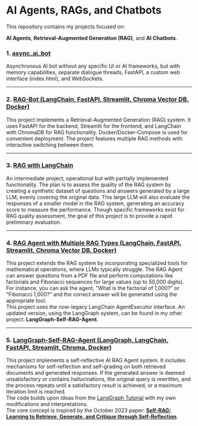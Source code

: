 
# AI Agents, RAGs, and Chatbots

This repository contains my projects focused on:

**AI Agents**, **Retrieval-Augmented Generation (RAG)**, and **AI Chatbots**.

### 1. [async_ai_bot](https://github.com/VladGKulikov/AI-Agents-RAGs-and-Chat-Bots/tree/main/async_ai_bot)

Asynchronous AI bot without any specific UI or AI frameworks, but with memory capabilities, separate dialogue threads, FastAPI, a custom web interface (index.html), and WebSockets.

---

### 2. [RAG-Bot (LangChain, FastAPI, Streamlit, Chroma Vector DB, Docker)](https://github.com/VladGKulikov/AI-Agents-RAGs-and-Chat-Bots/tree/main/rag-bot-langchain-fastapi-sreamlit)

This project implements a Retrieval-Augmented Generation (RAG) system. It uses FastAPI for the backend, Streamlit for the frontend, and LangChain with ChromaDB for RAG functionality. Docker/Docker-Compose is used for convenient deployment. The project features multiple RAG methods with interactive switching between them.

---

### 3. [RAG with LangChain](https://github.com/VladGKulikov/AI-Agents-RAGs-and-Chat-Bots/tree/main/RAG_witn_LangChain)

An intermediate project, operational but with partially implemented functionality. The plan is to assess the quality of the RAG system by creating a synthetic dataset of questions and answers generated by a large LLM, evenly covering the original data. This large LLM will also evaluate the responses of a smaller model in the RAG system, generating an accuracy score to measure the performance. Though specific frameworks exist for RAG quality assessment, the goal of this project is to provide a rapid preliminary evaluation.

---

### 4. [RAG Agent with Multiple RAG Types (LangChain, FastAPI, Streamlit, Chroma Vector DB, Docker)](https://github.com/VladGKulikov/AI-Agents-RAGs-and-Chat-Bots/tree/main/rag-agent)

This project extends the RAG system by incorporating specialized tools for mathematical operations, where LLMs typically struggle. The RAG Agent can answer questions from a PDF file and perform computations like factorials and Fibonacci sequences for large values (up to 50,000 digits). For instance, you can ask the agent, "What is the factorial of 1,000?" or "Fibonacci 1,000?" and the correct answer will be generated using the appropriate tool.  
This project uses the now-legacy LangChain AgentExecutor interface. An updated version, using the LangGraph system, can be found in my other project: **LangGraph-Self-RAG-Agent**.

---

### 5. [LangGraph-Self-RAG-Agent (LangGraph, LangChain, FastAPI, Streamlit, Chroma, Docker)]()

This project implements a self-reflective AI RAG Agent system. It includes mechanisms for self-reflection and self-grading on both retrieved documents and generated responses. If the generated answer is deemed unsatisfactory or contains hallucinations, the original query is rewritten, and the process repeats until a satisfactory result is achieved, or a maximum iteration limit is reached.  
The code builds upon ideas from the [LangGraph Tutorial](https://langchain-ai.github.io/langgraph/tutorials/rag/langgraph_self_rag/) with my own modifications and interpretations.  
The core concept is inspired by the October 2023 paper: **[Self-RAG: Learning to Retrieve, Generate, and Critique through Self-Reflection](https://langchain-ai.github.io/langgraph/tutorials/rag/langgraph_self_rag/)**.

